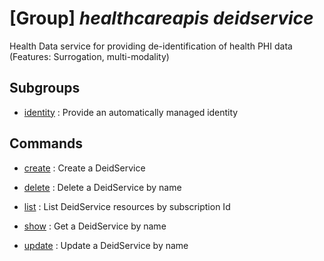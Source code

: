 # [Group] _healthcareapis deidservice_

Health Data service for providing de-identification of health PHI data (Features: Surrogation, multi-modality)

## Subgroups

- [identity](/Commands/healthcareapis/deidservice/identity/readme.md)
: Provide an automatically managed identity

## Commands

- [create](/Commands/healthcareapis/deidservice/_create.md)
: Create a DeidService

- [delete](/Commands/healthcareapis/deidservice/_delete.md)
: Delete a DeidService by name

- [list](/Commands/healthcareapis/deidservice/_list.md)
: List DeidService resources by subscription Id

- [show](/Commands/healthcareapis/deidservice/_show.md)
: Get a DeidService by name

- [update](/Commands/healthcareapis/deidservice/_update.md)
: Update a DeidService by name
